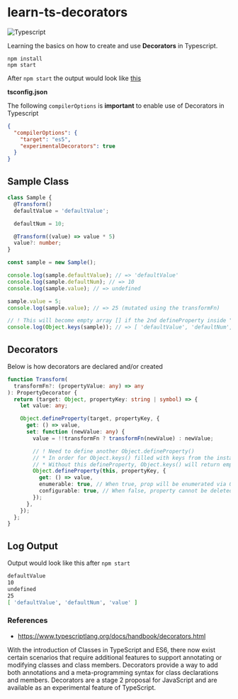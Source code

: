 # learn-ts-decorators

![Typescript](https://img.shields.io/badge/typescript-5.2.2-blue)

Learning the basics on how to create and use **Decorators** in Typescript.

```
npm install
npm start
```

After `npm start` the output would look like [this](#log-output)

**tsconfig.json**

The following `compilerOptions` is **important** to enable use of Decorators in Typescript

```json
{
  "compilerOptions": {
    "target": "es5",
    "experimentalDecorators": true
  }
}
```

## Sample Class

```ts
class Sample {
  @Transform()
  defaultValue = 'defaultValue';

  defaultNum = 10;

  @Transform((value) => value * 5)
  value?: number;
}

const sample = new Sample();

console.log(sample.defaultValue); // => 'defaultValue'
console.log(sample.defaultNum); // => 10
console.log(sample.value); // => undefined

sample.value = 5;
console.log(sample.value); // => 25 (mutated using the transformFn)

// ! This will become empty array [] if the 2nd defineProperty inside "set()" is not provided (see decorator)
console.log(Object.keys(sample)); // => [ 'defaultValue', 'defaultNum', 'value' ]
```

## Decorators

Below is how decorators are declared and/or created

```ts
function Transform(
  transformFn?: (propertyValue: any) => any
): PropertyDecorator {
  return (target: Object, propertyKey: string | symbol) => {
    let value: any;

    Object.defineProperty(target, propertyKey, {
      get: () => value,
      set: function (newValue: any) {
        value = !!transformFn ? transformFn(newValue) : newValue;

        // ! Need to define another Object.defineProperty()
        // * In order for Object.keys() filled with keys from the instance created
        // * Without this defineProperty, Object.keys() will return empty array even with enumerable: true
        Object.defineProperty(this, propertyKey, {
          get: () => value,
          enumerable: true, // When true, prop will be enumerated via Object.keys()
          configurable: true, // When false, property cannot be deleted, etc.
        });
      },
    });
  };
}
```

## Log Output

Output would look like this after `npm start`

```bash
defaultValue
10
undefined
25
[ 'defaultValue', 'defaultNum', 'value' ]
```

### References

- https://www.typescriptlang.org/docs/handbook/decorators.html

With the introduction of Classes in TypeScript and ES6, there now exist certain scenarios that require additional features to support annotating or modifying classes and class members. Decorators provide a way to add both annotations and a meta-programming syntax for class declarations and members. Decorators are a stage 2 proposal for JavaScript and are available as an experimental feature of TypeScript.
